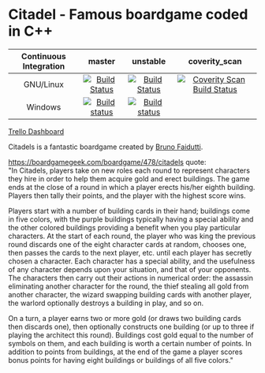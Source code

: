 Citadel - Famous boardgame coded in C++
===================================================

| Continuous Integration |                                                                                   master                                                                                   |                                                                                    unstable                                                                                    | coverity_scan |
|:----------------------:|:--------------------------------------------------------------------------------------------------------------------------------------------------------------------------:|:------------------------------------------------------------------------------------------------------------------------------------------------------------------------------:|:-------------:|
| GNU/Linux              |                         [![Build Status](https://travis-ci.org/RichardDally/Citadel.svg?branch=master)](https://travis-ci.org/RichardDally/Citadel)                        |                                                  [![Build Status](https://travis-ci.org/RichardDally/Citadel.svg?branch=unstable)](https://travis-ci.org/RichardDally/Citadel) | <a href="https://scan.coverity.com/projects/richarddally-citadel"> <img alt="Coverity Scan Build Status" src="https://scan.coverity.com/projects/6253/badge.svg"/> </a>     |
| Windows                | [![Build status](https://ci.appveyor.com/api/projects/status/08pocyyslo6gpvkx/branch/master?svg=true)](https://ci.appveyor.com/project/RichardDally/citadel/branch/master) | [![Build status](https://ci.appveyor.com/api/projects/status/08pocyyslo6gpvkx/branch/unstable?svg=true)](https://ci.appveyor.com/project/RichardDally/citadel/branch/unstable) |               |

[Trello Dashboard](https://trello.com/b/Q1hr3yWt/citadels)

Citadels is a fantastic boardgame created by [Bruno Faidutti](http://faidutti.com/blog).

https://boardgamegeek.com/boardgame/478/citadels quote:<br>
"In Citadels, players take on new roles each round to represent characters they hire in order to help them acquire gold and erect buildings. The game ends at the close of a round in which a player erects his/her eighth building. Players then tally their points, and the player with the highest score wins.

Players start with a number of building cards in their hand; buildings come in five colors, with the purple buildings typically having a special ability and the other colored buildings providing a benefit when you play particular characters. At the start of each round, the player who was king the previous round discards one of the eight character cards at random, chooses one, then passes the cards to the next player, etc. until each player has secretly chosen a character. Each character has a special ability, and the usefulness of any character depends upon your situation, and that of your opponents. The characters then carry out their actions in numerical order: the assassin eliminating another character for the round, the thief stealing all gold from another character, the wizard swapping building cards with another player, the warlord optionally destroys a building in play, and so on.

On a turn, a player earns two or more gold (or draws two building cards then discards one), then optionally constructs one building (or up to three if playing the architect this round). Buildings cost gold equal to the number of symbols on them, and each building is worth a certain number of points. In addition to points from buildings, at the end of the game a player scores bonus points for having eight buildings or buildings of all five colors."
